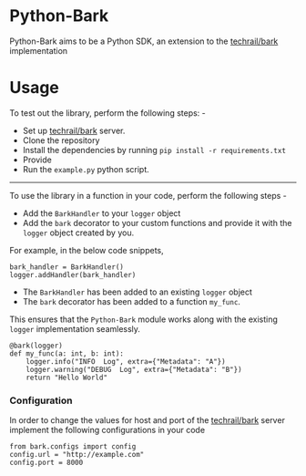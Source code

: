 # Python-Bark

Python-Bark aims to be a Python SDK, an extension to the [techrail/bark](https://github.com/techrail/bark) implementation


# Usage

To test out the library, perform the following steps: -

- Set up [techrail/bark](https://github.com/techrail/bark) server.
- Clone the repository
- Install the dependencies by running `pip install -r requirements.txt`
- Provide 
- Run the `example.py` python script.

---
To use the library in a function in your code, perform the following steps - 

- Add the `BarkHandler` to your `logger` object
- Add the `bark` decorator to your custom functions and provide it with the `logger` object created by you.


For example, in the below code snippets,

```
bark_handler = BarkHandler()
logger.addHandler(bark_handler)
```

- The `BarkHandler` has been added to an existing `logger` object
- The `bark` decorator has been added to a function `my_func`. 

This ensures that the `Python-Bark` module works along with the existing `logger` implementation seamlessly.

```
@bark(logger)
def my_func(a: int, b: int):
    logger.info("INFO  Log", extra={"Metadata": "A"})
    logger.warning("DEBUG  Log", extra={"Metadata": "B"})
    return "Hello World"
```

### Configuration
In order to change the values for host and port of the [techrail/bark](https://github.com/techrail/bark) server implement the following configurations in your code


```
from bark.configs import config
config.url = "http://example.com"
config.port = 8000

```